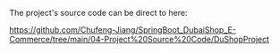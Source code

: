 The project's source code can be direct to here: 

https://github.com/Chufeng-Jiang/SpringBoot_DubaiShop_E-Commerce/tree/main/04-Project%20Source%20Code/DuShopProject

